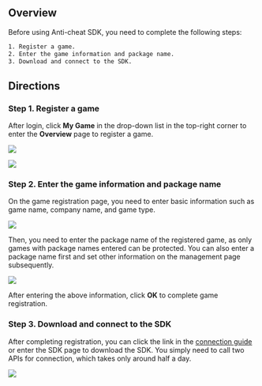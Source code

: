 ## Overview

Before using Anti-cheat SDK, you need to complete the following steps:

```xml
1. Register a game.
2. Enter the game information and package name.
3. Download and connect to the SDK.
```

## Directions

### Step 1. Register a game

After login, click **My Game** in the drop-down list in the top-right corner to enter the **Overview** page to register a game.

![](/docs/ACE-doc/10_Anti-cheat%20SDK/20/clipboard_20220126_040718.png )

![](/docs/ACE-doc/10_Anti-cheat%20SDK/20/clipboard_20220126_040938.png)

### Step 2. Enter the game information and package name

On the game registration page, you need to enter basic information such as game name, company name, and game type.

![](/docs/ACE-doc/10_Anti-cheat%20SDK/20/clipboard_20220126_041713.png)

Then, you need to enter the package name of the registered game, as only games with package names entered can be protected. You can also enter a package name first and set other information on the management page subsequently.

![](/docs/ACE-doc/10_Anti-cheat%20SDK/20/clipboard_20220126_041811.png)

After entering the above information, click **OK** to complete game registration.

### Step 3. Download and connect to the SDK

After completing registration, you can click the link in the [connection guide](https://docs.qq.com/doc/DYlpWR2hoUk1xZWJ1) or enter the SDK page to download the SDK. You simply need to call two APIs for connection, which takes only around half a day.

![](/docs/ACE-doc/10_Anti-cheat%20SDK/20/clipboard_20220126_041844.png)


